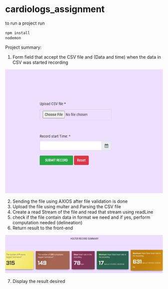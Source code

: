 # cardiologs_assignment

to run a project run

```
npm install
nodemon
```

Project summary: 

1. Form field that accept the CSV file and (Data and time) when the data in CSV was started recording

![Alt text](./form.png)

2. Sending the file using AXIOS after file validation is done
3. Upload the file using multer and Parsing the CSV file
4. Create a read Stream of the file and read that stream using readLine 
5. check if the file contain data in format we need and if yes, perform computation needed (delineation)
6. Return result to the front-end

![Alt text](./result.png)

7. Display the result desired


